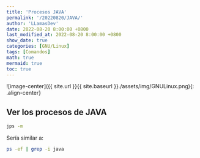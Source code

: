 ```yaml
---
title: 'Procesos JAVA'
permalink: '/20220820/JAVA/'
author: 'LLamasDev'
date: 2022-08-20 8:00:00 +0800
last_modified_at: 2022-08-20 8:00:00 +0800
show_date: true
categories: [GNU/Linux]
tags: [Comandos]
math: true
mermaid: true
toc: true
---
```


![image-center]({{ site.url }}{{ site.baseurl }}./assets/img/GNULinux.png){: .align-center}

## Ver los procesos de JAVA

```bash
jps -m
```

Sería similar a:
```bash
ps -ef | grep -i java
```